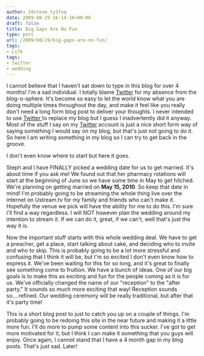 ```yaml
---
author: 2dsteve_ty3fxq
date: 2009-08-29 16:14:16+00:00
draft: false
title: Big Gaps Are No Fun
type: post
url: /2009/08/29/big-gaps-are-no-fun/
tags:
- Life
tags:
- twitter
- wedding
---
```


I cannot believe that I haven't sat down to type in this blog for over 4 months! I'm a sad individual. I totally blame [Twitter](http://www.twitter.com) for my absence from the blog-o-sphere. It's become so easy to let the world know what you are doing multiple times throughout the day, and make it feel like you really don't need a long form blog post to deliver your thoughts. I never intended to use [Twitter ](http://www.twitter.com)to replace my blog but I guess I inadvertently did it anyway. Most of the stuff I say on my [Twitter](http://www.twitter.com) account is just a nice short form way of saying something I would say on my blog, but that's just not going to do it. So here I am writing something in my blog so I can try to get back in the groove.

I don't even know where to start but here it goes.

Steph and I have FINALLY picked a wedding date for us to get married. It's about time if you ask me! We found out that her pharmacy rotations will start at the beginning of June so we have some time in May to get hitched. We're planning on getting married on **May 15, 2010**. So keep that date in mind! I'm probably going to be streaming the whole thing live over the internet on Ustream.tv for my family and friends who can't make it. Hopefully the venue we pick will have the ability for me to do this. I'm sure I'll find a way regardless. I will NOT however plan the wedding around my intention to stream it. If we can do it, great, if we can't, well that's just the way it is.

Now the important stuff starts with this whole wedding deal. We have to get a preacher, get a place, start talking about cake, and deciding who to invite and who to skip. This is probably going to be a lot more stressful and confusing that I think it will be, but I'm so excited I don't even know how to express it. We've been waiting for this for so long, and it's great to finally see something come to fruition. We have a bunch of ideas. One of our big goals is to make this as exciting and fun for the people coming as it is for us. We've officially changed the name of our "reception" to the "after party." It sounds so much more exciting that way! Reception sounds so....refined. Our wedding ceremony will be really traditional, but after that it's party time!

This is a short blog post to just to catch you up on a couple of things. I'm probably going to be redoing this site in the near future and making it a little more fun. I'll do more to pump some content into this sucker. I've got to get more motivated for it, but I think I can make it something that you guys will enjoy. Once again, I cannot stand that I have a 4 month gap in my blog posts. That's just sad. Later!
